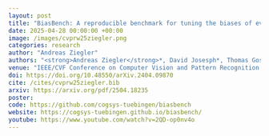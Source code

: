 ```yaml
---
layout: post
title: "BiasBench: A reproducible benchmark for tuning the biases of event cameras"
date: 2025-04-28 00:00:00 +00:00
image: /images/cvprw25ziegler.png
categories: research
author: "Andreas Ziegler"
authors: "<strong>Andreas Ziegler</strong>*, David Josesph*, Thomas Gossard*, Emil Moldovan, Andreas Zell"
venue: "IEEE/CVF Conference on Computer Vision and Pattern Recognition Workshops (CVPRW)"
doi: https://doi.org/10.48550/arXiv.2404.09870
cite: /cites/cvprw25ziegler.bib
arxiv: https://arxiv.org/pdf/2504.18235
poster:
code: https://github.com/cogsys-tuebingen/biasbench
website: https://cogsys-tuebingen.github.io/biasbench/
youtube: https://www.youtube.com/watch?v=2QD-op0nv4o
---
```

